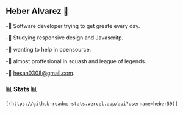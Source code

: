 ## Heber Alvarez 👋
 -🤠 Software developer trying to get greate every day.

 -🌱 Studying responsive design and Javascritp.

 -🔭 wanting to help in opensource.

 -👾 almost proffesional in squash and league of legends.

 -💬 hesan0308@gmail.com.
 
   ### 📊 Stats 📊
    [(https://github-readme-stats.vercel.app/api?username=heber59)]
<!--
**heber59/heber59** is a ✨ _special_ ✨ repository because its `README.md` (this file) appears on your GitHub profile.

Here are some ideas to get you started:

- 🔭 I’m currently working on ...
- 🌱 I’m currently learning ...
- 👯 I’m looking to collaborate on ...
- 🤔 I’m looking for help with ...
- 💬 Ask me about ...
- 📫 How to reach me: ...
- 😄 Pronouns: ...
- ⚡ Fun fact: ...
-->